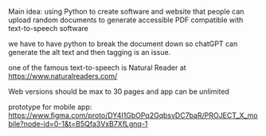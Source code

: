 Main idea: using Python to create software and website that people can upload random documents to generate accessible PDF compatible with text-to-speech software

we have to have python to break the document down so chatGPT can generate the alt text and then tagging is an issue. 

one of the famous text-to-speech is Natural Reader at https://www.naturalreaders.com/ 

Web versions should be max to 30 pages and app can be unlimited 

prototype for mobile app: 
https://www.figma.com/proto/DY4I1GbOPq2GqbsvDC7baR/PROJECT_X_mobile?node-id=0-1&t=B5Qfa3VxB7XfLgnq-1
